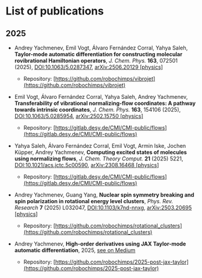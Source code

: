 # List of publications

## 2025

- Andrey Yachmenev, Emil Vogt, Álvaro Fernández Corral, Yahya Saleh, **Taylor-mode automatic differentiation for constructing molecular rovibrational Hamiltonian operators**, *J. Chem. Phys.* **163**, 072501 (2025), [DOI:10.1063/5.0287347](https://doi.org/10.1063/5.0287347), [arXiv:2506.20129 [physics]](https://doi.org/10.48550/arXiv.2506.20129)

  - Repository: [https://github.com/robochimps/vibrojet](https://github.com/robochimps/vibrojet)

- Emil Vogt, Álvaro Fernández Corral, Yahya Saleh, Andrey Yachmenev, **Transferability of vibrational normalizing-flow coordinates: A pathway towards intrinsic coordinates**, *J. Chem. Phys.* **163**, 154106 (2025), [DOI:10.1063/5.0285954](https://doi.org/10.1063/5.0285954), [arXiv:2502.15750 [physics]](https://doi.org/10.48550/arXiv.2502.15750)

  - Repository: [https://gitlab.desy.de/CMI/CMI-public/flows](https://gitlab.desy.de/CMI/CMI-public/flows)

- Yahya Saleh, Álvaro Fernández Corral, Emil Vogt, Armin Iske, Jochen Küpper, Andrey Yachmenev, **Computing excited states of molecules using normalizing flows**, *J. Chem. Theory Comput.* **21** (2025) 5221, [DOI:10.1021/acs.jctc.5c00590](https://doi.org/10.1021/acs.jctc.5c00590), [arXiv:2308.16468 [physics]](https://doi.org/10.48550/arXiv.2308.16468)

  - Repository: [https://gitlab.desy.de/CMI/CMI-public/flows](https://gitlab.desy.de/CMI/CMI-public/flows)

- Andrey Yachmenev, Guang Yang, **Nuclear spin symmetry breaking and spin polarization in rotational energy level clusters**, *Phys. Rev. Research* **7** (2025) L032047, [DOI:10.1103/k7nd-nnxg](https://doi.org/10.1103/k7nd-nnxg), [arXiv:2503.20695 [physics]](https://doi.org/10.48550/arXiv.2503.20695)

  - Repository: [https://github.com/robochimps/rotational_clusters](https://github.com/robochimps/rotational_clusters)

- Andrey Yachmenev, **High-order derivatives using JAX Taylor-mode automatic differentiation**, 2025, [see on Medium](https://medium.com/@andrey.yachmenev_75311/high-order-derivatives-using-jax-taylor-mode-automatic-differentiation-27c63be6ace9)
  - Repository: [https://github.com/robochimps/2025-post-jax-taylor](https://github.com/robochimps/2025-post-jax-taylor)
